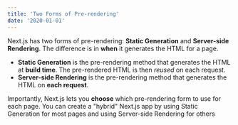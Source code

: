 ```yaml
---
title: 'Two Forms of Pre-rendering'
date: '2020-01-01'
---
```


Next.js has two forms of pre-rendering: **Static Generation** and **Server-side Rendering**. The
difference is in **when** it generates the HTML for a page.

- **Static Generation** is the pre-rendering method that generates the HTML at **build time**. The
  pre-rendered HTML is then _reused_ on each request.
- **Server-side Rendering** is the pre-rendering method that generates the HTML on **each request**.

Importantly, Next.js lets you **choose** which pre-rendering form to use for each page. You can
create a "hybrid" Next.js app by using Static Generation for most pages and using Server-side
Rendering for others
